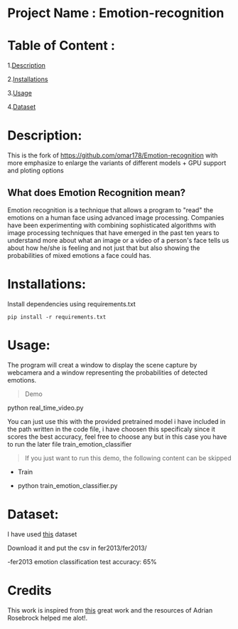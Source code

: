 # Project Name : Emotion-recognition
# Table of Content :
1.[Description](#p1)

2.[Installations](#p2)

3.[Usage](#p3)

4.[Dataset](#p4)






<a id="p1"></a> 
# Description:

This is the fork of https://github.com/omar178/Emotion-recognition with more emphasize to enlarge the variants of different models + GPU support and ploting options
## What does Emotion Recognition mean?

Emotion recognition is a technique that allows a program to "read" the emotions on a human face using advanced image processing. Companies have been experimenting with combining sophisticated algorithms with image processing techniques that have emerged in the past ten years to understand more about what an image or a video of a person's face tells us about how he/she is feeling and not just that but also showing the probabilities of mixed emotions a face could has.

<a id="p2"></a> 
# Installations:

Install dependencies using requirements.txt

```shell
pip install -r requirements.txt
```

<a id="p3"></a> 
# Usage:

The program will creat a window to display the scene capture by webcamera and a window representing the probabilities of detected emotions.

> Demo

python real_time_video.py

You can just use this with the provided pretrained model i have included in the path written in the code file, i have choosen this specificaly since it scores the best accuracy, feel free to choose any but in this case you have to run the later file train_emotion_classifier
> If you just want to run this demo, the following content can be skipped
- Train

- python train_emotion_classifier.py


<a id="p4"></a> 
# Dataset:

I have used [this](https://www.kaggle.com/c/3364/download-all) dataset

Download it and put the csv in fer2013/fer2013/

-fer2013 emotion classification test accuracy: 65%


# Credits
This work is inspired from [this](https://github.com/oarriaga/face_classification) great work and the resources of Adrian Rosebrock helped me alot!.
